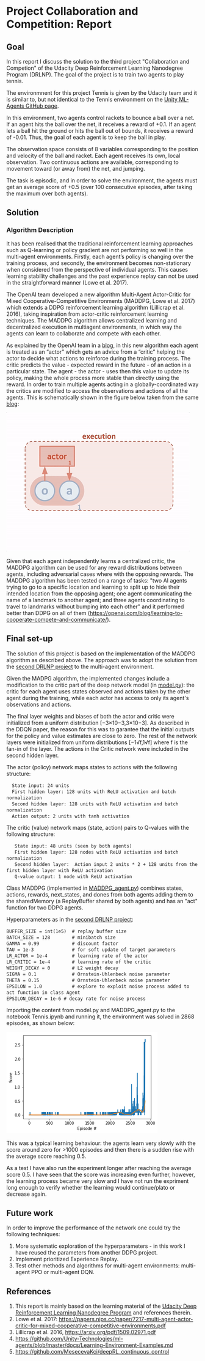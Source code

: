 # Project Collaboration and Competition: Report

## Goal

In this report I discuss the solution to the third project "Collaboration and Competion" of the Udacity Deep Reinforcement Learning Nanodegree Program (DRLNP). The goal of the project is to train two agents to play tennis. 

The environmnent for this project Tennis is given by the Udacity team and it is similar to, but not identical to the Tennis environment on the [Unity ML-Agents GitHub page](https://github.com/Unity-Technologies/ml-agents/blob/master/docs/Learning-Environment-Examples.md).

In this environment, two agents control rackets to bounce a ball over a net. If an agent hits the ball over the net, it receives a reward of +0.1. If an agent lets a ball hit the ground or hits the ball out of bounds, it receives a reward of -0.01. Thus, the goal of each agent is to keep the ball in play.

The observation space consists of 8 variables corresponding to the position and velocity of the ball and racket. Each agent receives its own, local observation. Two continuous actions are available, corresponding to movement toward (or away from) the net, and jumping.

The task is episodic, and in order to solve the environment, the agents must get an average score of +0.5 (over 100 consecutive episodes, after taking the maximum over both agents). 

## Solution
### Algorithm Description

It has been realised that the traditional reinforcement learning approaches such as Q-learning or policy gradient are not performing so well in the multi-agent environments. Firstly, each agent’s policy is changing over the training process, and secondly, the environment becomes non-stationary when considered from the perspective of individual agents. This causes learning stability challenges and the past experience replay can not be used in the straightforward manner (Lowe et al. 2017).

The OpenAI team developed a new algorithm Multi-Agent Actor-Critic for Mixed Cooperative-Competitive Environments (MADDPG, Lowe et al. 2017) which extends a DDPG reinforcement learning algorithm (Lillicrap et al. 2016), taking inspiration from actor-critic reinforcement learning techniques. The MADDPG algorithm allows centralized learning and decentralized execution in multiagent environments, in which way the agents can learn to collaborate and compete with each other.

As explained by the OpenAI team in a [blog](https://openai.com/blog/learning-to-cooperate-compete-and-communicate/), in this new algorithm each agent is treated as an “actor” which gets an advice from a “critic” helping the actor to decide what actions to reinforce during the training process. The critic predicts the value - expected reward in the future - of an action in a particular state. The agent - the actor - uses then this value to update its policy, making the whole process more stable than directly using the reward. In order to train multiple agents acting in a globally-coordinated way the critics are modified to access the observations and actions of all the agents. This is schematically shown in the figure below taken from the same [blog](https://openai.com/blog/learning-to-cooperate-compete-and-communicate/):

![alt text](nipsdiagram_2.gif)

Given that each agent independently learns a centralized critic, the MADDPG algorithm can be used for any reward distributions between agents, including adversarial cases where with the opposing rewards. The MADDPG algorithm has been tested on a range of tasks: "two AI agents trying to go to a specific location and learning to split up to hide their intended location from the opposing agent; one agent communicating the name of a landmark to another agent; and three agents coordinating to travel to landmarks without bumping into each other" and it performed better than DDPG on all of them (https://openai.com/blog/learning-to-cooperate-compete-and-communicate/).


## Final set-up

The solution of this project is based on the implementation of the MADDPG algorithm as described above. The approach was to adopt the solution from the [second DRLNP project](https://github.com/MesecevaKci/deepRL_continuous_control) to the multi-agent environment. 

Given the MADPG algorithm, the implemented changes include a modification to the critic part of the deep network model (in [model.py](model.py)): the critic for each agent uses states observed and actions taken by the other agent during the training, while each actor has access to only its agent's observations and actions. 

The final layer weights and biases of both the actor and critic were initialized from a uniform distribution [−3×10−3,3×10−3].  As described in the DDQN paper, the reason for this was to garantee that the initial outputs for the policy and value estimates are close to zero. The rest of the network layers were initialized from uniform distributions [−1√f,1√f] where f is the fan-in of the layer. The actions in the Critic network were included in the second hidden layer. 

 The actor (policy) network maps states to actions with the following structure:
  ```
    State input: 24 units
    First hidden layer: 128 units with ReLU activation and batch normalization
    Second hidden layer: 128 units with ReLU activation and batch normalization
    Action output: 2 units with tanh activation
 ```
 
The critic (value) network maps (state, action) pairs to Q-values with the following structure:
 ```
    State input: 48 units (seen by both agents)
    First hidden layer: 128 nodes with ReLU activation and batch normalization
    Second hidden layer:  Action input 2 units * 2 + 128 units from the first hidden layer with ReLU activation 
    Q-value output: 1 node with ReLU activation
 ```

Class MADDPG (implemented in [MADDPG_agent.py](MADDPG_agent.py)) combines states, actions, rewards, next_states, and dones from both agents adding them to the sharedMemory (a ReplayBuffer shared by both agents) and has an "act" function for two DDPG agents.

Hyperparameters as in the [second DRLNP project](https://github.com/MesecevaKci/deepRL_continuous_control):

```
BUFFER_SIZE = int(1e5)  # replay buffer size
BATCH_SIZE = 128        # minibatch size
GAMMA = 0.99            # discount factor
TAU = 1e-3              # for soft update of target parameters
LR_ACTOR = 1e-4         # learning rate of the actor 
LR_CRITIC = 1e-4        # learning rate of the critic
WEIGHT_DECAY = 0        # L2 weight decay
SIGMA = 0.1             # Ornstein-Uhlenbeck noise parameter
THETA = 0.15            # Ornstein-Uhlenbeck noise parameter
EPSILON = 1.0           # explore to exploit noise process added to act function in class Agent
EPSILON_DECAY = 1e-6 # decay rate for noise process
```

Importing the content from model.py and MADDPG_agent.py to the notebook Tennis.ipynb and running it, the environment was solved in 2868 episodes, as shown below:

![alt text](score_final.png)

This was a typical learning behaviour: the agents learn very slowly with the score around zero for >1000 episodes and then there is a sudden rise with the average score reaching 0.5. 

As a test I have also run the experiment longer after reaching the average score 0.5. I have seen that the score was increasing even further, however, the learning process became very slow and I have not run the expriment long enough to verify whether the learning would continue/plato or decrease again. 



## Future work

In order to improve the performance of the network one could try the following techniques:

1. More systematic exploration of the hyperparameters - in this work I have reused the parameters from another DDPG project. 
2. Implement prioritized Experience Replay.
3. Test other methods and algorithms for multi-agent environments: multi-agent PPO or multi-agent DQN. 



## References
1. This report is mainly based on the learning material of the [Udacity Deep Reinforcement Learning Nanodegree Program](https://eu.udacity.com/course/deep-reinforcement-learning-nanodegree--nd893) and references therein.
2. Lowe et al. 2017: https://papers.nips.cc/paper/7217-multi-agent-actor-critic-for-mixed-cooperative-competitive-environments.pdf
3. Lillicrap et al. 2016, https://arxiv.org/pdf/1509.02971.pdf
4. https://github.com/Unity-Technologies/ml-agents/blob/master/docs/Learning-Environment-Examples.md
5. https://github.com/MesecevaKci/deepRL_continuous_control
